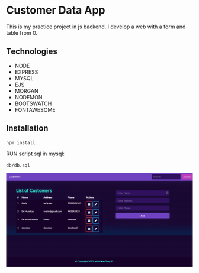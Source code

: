 # Customer Data App

This is my practice project in js backend. I develop a web with a form and table from 0.

## Technologies

- NODE
- EXPRESS
- MYSQL
- EJS
- MORGAN
- NODEMON
- BOOTSWATCH
- FONTAWESOME

## Installation

    npm install

RUN script sql in mysql:

    db/db.sql

![Screenshot](src\public\picture.png)
